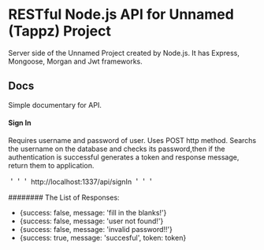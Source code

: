 # RESTful Node.js API for Unnamed (Tappz) Project
Server side of the Unnamed Project created by Node.js. It has Express, Mongoose, Morgan and Jwt frameworks.


## Docs

Simple documentary for API.

#### Sign In

Requires username and password of user. Uses POST http method. Searchs the username on the database and checks its password,then if the authentication is successful generates a token and response message, return them to application.

＇＇＇
http://localhost:1337/api/signIn
＇＇＇

######## The List of Responses:
- {success: false, message: 'fill in the blanks!'}
- {success: false, message: 'user not found!'}
- {success: false, message: 'invalid password!!'}
- {success: true, message: 'succesful', token: token}
